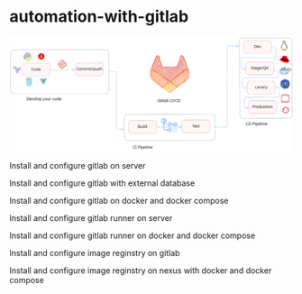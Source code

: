 # automation-with-gitlab

![readme](./assets/readme.svg)

Install and configure gitlab on server

Install and configure gitlab with external database

Install and configure gitlab on docker and docker compose

Install and configure gitlab runner on server

Install and configure gitlab runner on docker and docker compose

Install and configure image reginstry on gitlab

Install and configure image reginstry on nexus with docker and docker compose

